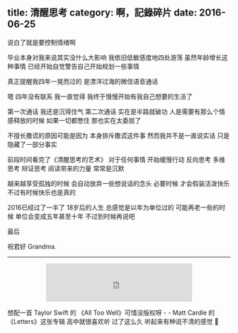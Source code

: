 title: 清醒思考
category: 啊，記錄碎片
date: 2016-06-25
---

说白了就是要控制情绪啊

<!-- more -->

毕业本身对我来说其实没什么大影响
我依旧低敏感度地四处游荡
虽然年龄增长这种事情
已经开始自觉警告自己开始规划一些事情

真正提醒我四年一晃而过的
是漂洋过海的微信语音通话

嗯 
四年没有联系
我一直觉得 
我终于慢慢开始有我自己想要的生活了

第一次通话 我还是沉得住气
第二次通话 实在是半路就破功
人是需要有那么个情感释放的时候
如果一切都憋住 那也实在太委屈了

不擅长撒谎的原因可能是因为 
本身排斥撒谎这件事
然而我并不是一直说实话
只是隐藏了一部分事实

前段时间看完了《清醒思考的艺术》
对于任何事情 开始缓慢行动
反向思考 多维思考 辩证思考
阅读带来的力量 
常常是沉默

越来越享受孤独的时候
会自动放弃一些想说话的念头
必要时候 才会假装活泼快乐
不过有时候快乐也是真的

2016已经过了一半了
18岁后的人生
总感觉是以年为单位过的
可能再老一些的时候
单位会变成五年甚至十年
不过到时候再说吧

最后

祝君好 Grandma.

---

<center>
    <iframe frameborder="no" border="0" marginwidth="0" marginheight="0" width=330 height=86 src="http://music.163.com/outchain/player?type=2&id=21127256&auto=0&height=66"></iframe>
</center>

想配一首 Taylor Swift 的 《All Too Well》可惜没版权呀 - -
Matt Cardle 的《Letters》这张专辑 高中就很喜欢听 
过了这么久 听起来有种说不清的感觉 🙈




